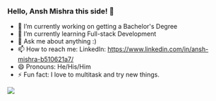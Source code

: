 ### Hello, Ansh Mishra this side! 👋

- 🔭 I’m currently working on getting a Bachelor's Degree
- 🌱 I’m currently learning Full-stack Development
- 💬 Ask me about anything :)
- 📫 How to reach me: LinkedIn: https://www.linkedin.com/in/ansh-mishra-b510621a7/
- 😄 Pronouns: He/His/Him
- ⚡ Fun fact: I love to multitask and try new things.
<img src='https://github-readme-stats.vercel.app/api?username=AnshMishra2001&&show_icons=true&title_color=ffffff&icon_color=bb2acf&text_color=daf7dc&bg_color=191919'>

